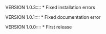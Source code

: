 VERSION 1.0.3::::
    * Fixed installation errors

VERSION 1.0.1::::
    * Fixed documentation error

VERSION 1.0.0::::
    * First release